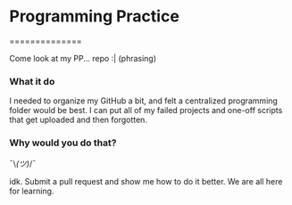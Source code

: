 # Programming Practice
==============

Come look at my PP... repo :| (phrasing)


### What it do
I needed to organize my GitHub a bit, and felt a centralized programming folder would be best.  I can put all 
of my failed projects and one-off scripts that get uploaded and then forgotten.  

### Why would you do that?
¯\\_(ツ)_/¯

idk. Submit a pull request and show me how to do it better.  We are all here for learning.  


